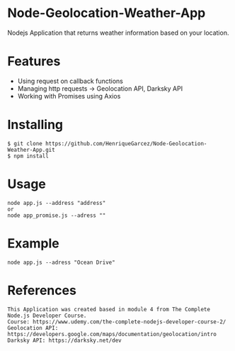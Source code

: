 # Node-Geolocation-Weather-App
 Nodejs Application that returns weather information based on your location.
 #  Features
  - Using request on callback functions
  - Managing http requests -> Geolocation API, Darksky API
  - Working with Promises using Axios
 #  Installing
    $ git clone https://github.com/HenriqueGarcez/Node-Geolocation-Weather-App.git
    $ npm install
 #  Usage
    node app.js --address "address"
    or
    node app_promise.js --adress ""
 #  Example
    node app.js --adress "Ocean Drive"
 #  References
    This Application was created based in module 4 from The Complete Node.js Developer Course.
    Course: https://www.udemy.com/the-complete-nodejs-developer-course-2/
    Geolocation API: https://developers.google.com/maps/documentation/geolocation/intro
    Darksky API: https://darksky.net/dev
